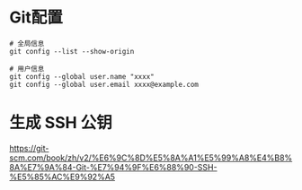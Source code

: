 # Git配置

```console
# 全局信息
git config --list --show-origin

# 用户信息
git config --global user.name "xxxx"
git config --global user.email xxxx@example.com
```
# 生成 SSH 公钥

https://git-scm.com/book/zh/v2/%E6%9C%8D%E5%8A%A1%E5%99%A8%E4%B8%8A%E7%9A%84-Git-%E7%94%9F%E6%88%90-SSH-%E5%85%AC%E9%92%A5

